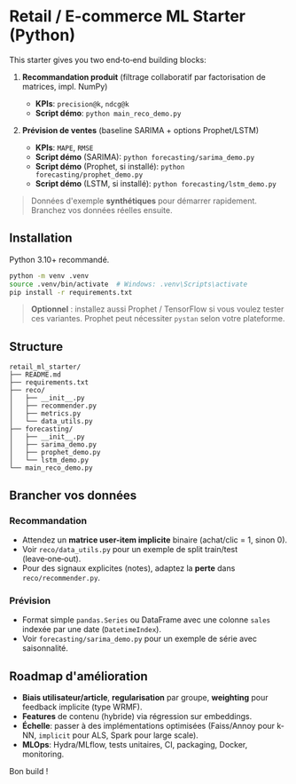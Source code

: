 # Retail / E-commerce ML Starter (Python)

This starter gives you two end‑to‑end building blocks:

1. **Recommandation produit** (filtrage collaboratif par factorisation de matrices, impl. NumPy)
   - **KPIs**: `precision@k`, `ndcg@k`
   - **Script démo**: `python main_reco_demo.py`

2. **Prévision de ventes** (baseline SARIMA + options Prophet/LSTM)
   - **KPIs**: `MAPE`, `RMSE`
   - **Script démo** (SARIMA): `python forecasting/sarima_demo.py`
   - **Script démo** (Prophet, si installé): `python forecasting/prophet_demo.py`
   - **Script démo** (LSTM, si installé): `python forecasting/lstm_demo.py`

> Données d'exemple **synthétiques** pour démarrer rapidement. Branchez vos données réelles ensuite.

## Installation

Python 3.10+ recommandé.

```bash
python -m venv .venv
source .venv/bin/activate  # Windows: .venv\Scripts\activate
pip install -r requirements.txt
```

> **Optionnel** : installez aussi Prophet / TensorFlow si vous voulez tester ces variantes.
> Prophet peut nécessiter `pystan` selon votre plateforme.

## Structure

```
retail_ml_starter/
├── README.md
├── requirements.txt
├── reco/
│   ├── __init__.py
│   ├── recommender.py
│   ├── metrics.py
│   └── data_utils.py
├── forecasting/
│   ├── __init__.py
│   ├── sarima_demo.py
│   ├── prophet_demo.py
│   └── lstm_demo.py
└── main_reco_demo.py
```

## Brancher vos données

### Recommandation
- Attendez un **matrice user-item implicite** binaire (achat/clic = 1, sinon 0).
- Voir `reco/data_utils.py` pour un exemple de split train/test (leave‑one‑out).
- Pour des signaux explicites (notes), adaptez la **perte** dans `reco/recommender.py`.

### Prévision
- Format simple `pandas.Series` ou DataFrame avec une colonne `sales` indexée par une date (`DatetimeIndex`).
- Voir `forecasting/sarima_demo.py` pour un exemple de série avec saisonnalité.

## Roadmap d'amélioration
- **Biais utilisateur/article**, **regularisation** par groupe, **weighting** pour feedback implicite (type WRMF).
- **Features** de contenu (hybride) via régression sur embeddings.
- **Échelle**: passer à des implémentations optimisées (Faiss/Annoy pour k-NN, `implicit` pour ALS, Spark pour large scale).
- **MLOps**: Hydra/MLflow, tests unitaires, CI, packaging, Docker, monitoring.

Bon build !
